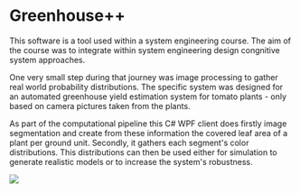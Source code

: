 # Greenhouse++

This software is a tool used within a system engineering course. The aim of the course was to integrate within system engineering design congnitive system approaches.

One very small step during that journey was image processing to gather real world probability distributions. The specific system  was designed for an automated greenhouse yield estimation system for tomato plants - only based on camera pictures taken from the plants.

As part of the computational pipeline this C# WPF client does firstly image segmentation and create from these information the covered leaf area of a plant per ground unit. Secondly, it gathers each segment's color distributions. This distributions can then be used either for simulation to generate realistic models or to increase the system's robustness.

![](https://raw.githubusercontent.com/srad/GreenhousePP/master/Docs/Images/ui0.png)
